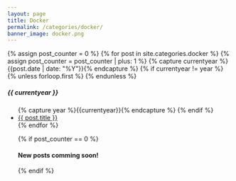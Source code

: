 ```yaml
---
layout: page
title: Docker
permalink: /categories/docker/
banner_image: docker.png
---
```


<div>
  {% assign post_counter = 0 %}
  {% for post in site.categories.docker %}
    {% assign post_counter = post_counter | plus: 1 %}
    {% capture currentyear %}{{post.date | date: "%Y"}}{% endcapture %}
    {% if currentyear != year %}
      {% unless forloop.first %}
      </ul>
      {% endunless %}
      <h5>{{ currentyear }}</h5>
      <ul>
      {% capture year %}{{currentyear}}{% endcapture %}
    {% endif %}
    <li><a href="{{ post.url | prepend: site.baseurl }}">{{ post.title }}</a></li>
{% endfor %}

{% if post_counter == 0 %}
  <h4>New posts comming soon!</h4>
{% endif %}
</div>
